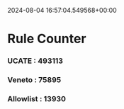 2024-08-04 16:57:04.549568+00:00
# Rule Counter 
 ### UCATE : 493113

 ### Veneto : 75895

 ### Allowlist : 13930